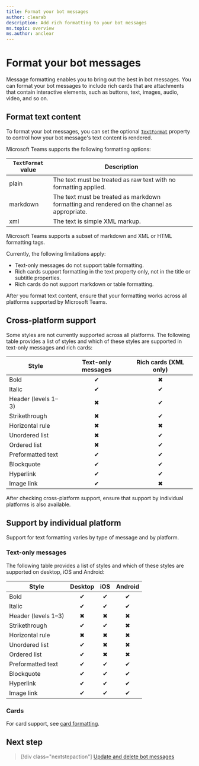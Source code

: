 ```yaml
---
title: Format your bot messages
author: clearab
description: Add rich formatting to your bot messages
ms.topic: overview
ms.author: anclear
---
```

# Format your bot messages

Message formatting enables you to bring out the best in bot messages. You can format your bot messages to include rich cards that are attachments that contain interactive elements, such as buttons, text, images, audio, video, and so on.

## Format text content

To format your bot messages, you can set the optional [`TextFormat`](/bot-framework/dotnet/bot-builder-dotnet-create-messages#customizing-a-message) property to control how your bot message's text content is rendered.

Microsoft Teams supports the following formatting options:

| `TextFormat` value | Description |
| --- | --- |
| plain | The text must be treated as raw text with no formatting applied.|
| markdown | The text must be treated as markdown formatting and rendered on the channel as appropriate. |
| xml | The text is simple XML markup. |

Microsoft Teams supports a subset of markdown and XML or HTML formatting tags.

Currently, the following limitations apply:

* Text-only messages do not support table formatting.
* Rich cards support formatting in the text property only, not in the title or subtitle properties.
* Rich cards do not support markdown or table formatting.

After you format text content, ensure that your formatting works across all platforms supported by Microsoft Teams.

## Cross-platform support

Some styles are not currently supported across all platforms. The following table provides a list of styles and which of these styles are supported in text-only messages and rich cards:

| Style                     | Text-only messages | Rich cards (XML only) |
| ---                       | :---: | :---: |
| Bold                      | ✔ | ✖ |
| Italic                    | ✔ | ✔ |
| Header (levels 1&ndash;3) | ✖ | ✔ |
| Strikethrough             | ✖ | ✔ |
| Horizontal rule           | ✖ | ✖ |
| Unordered list            | ✖ | ✔ |
| Ordered list              | ✖ | ✔ |
| Preformatted text         | ✔ | ✔ |
| Blockquote                | ✔ | ✔ |
| Hyperlink                 | ✔ | ✔ |
| Image link                | ✔ | ✖ |

After checking cross-platform support, ensure that support by individual platforms is also available.

## Support by individual platform

Support for text formatting varies by type of message and by platform.

### Text-only messages

The following table provides a list of styles and which of these styles are supported on desktop, iOS and Android:

| Style                     | Desktop | iOS | Android |
| ---                       | :---: | :---: | :---: |
| Bold                      | ✔ | ✔ | ✔ |
| Italic                    | ✔ | ✔ | ✔ |
| Header (levels 1&ndash;3) | ✖ | ✖ | ✖ |
| Strikethrough             | ✔ | ✔ | ✖ |
| Horizontal rule           | ✖ | ✖ | ✖ |
| Unordered list            | ✔ | ✖ | ✖ |
| Ordered list              | ✔ | ✖ | ✖ |
| Preformatted text         | ✔ | ✔ | ✔ |
| Blockquote                | ✔ | ✔ | ✔ |
| Hyperlink                 | ✔ | ✔ | ✔ |
| Image link                | ✔ | ✔ | ✔ |

### Cards

For card support, see [card formatting](~/task-modules-and-cards/cards/cards-format.md).

## Next step

> [!div class="nextstepaction"]
> [Update and delete bot messages](~/bots/how-to/update-and-delete-bot-messages.md)
